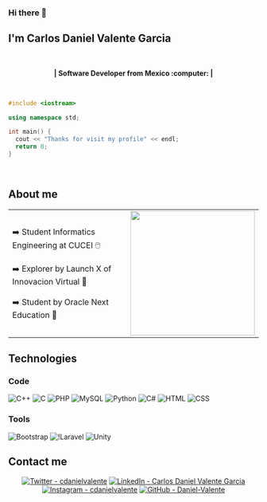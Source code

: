 

### Hi there 👋 

## I'm Carlos Daniel Valente Garcia 

<br>

<p align="center">
  <b>| Software Developer from Mexico :computer: | </b> 
</p>

<br>

``` c++
#include <iostream>

using namespace std;

int main() {
  cout << "Thanks for visit my profile" << endl;
  return 0;
}
```

<br>

## About me

|||
| --- | --- |
| :arrow_right: Student Informatics Engineering at CUCEI :computer_mouse: <br><br> :arrow_right: Explorer by Launch X of Innovacion Virtual :rocket: <br><br> :arrow_right: Student by Oracle Next Education :game_die: | <img src="https://octodex.github.com/images/daftpunktocat-guy.gif" width="250"> |


## Technologies
### Code  
![C++](	https://img.shields.io/badge/C%2B%2B-00599C?style=for-the-badge&logo=c%2B%2B&logoColor=white) 
![C](https://img.shields.io/badge/C-00599C?style=for-the-badge&logo=c&logoColor=white)
![PHP](https://img.shields.io/badge/PHP-777BB4?style=for-the-badge&logo=php&logoColor=white) 
![MySQL](https://img.shields.io/badge/MySQL-00000F?style=for-the-badge&logo=mysql&logoColor=white)
![Python](https://img.shields.io/badge/Python-3776AB?style=for-the-badge&logo=python&logoColor=white) 
![C#](https://img.shields.io/badge/C%23-239120?style=for-the-badge&logo=c-sharp&logoColor=white)
![HTML](https://img.shields.io/badge/HTML5-E34F26?style=for-the-badge&logo=html5&logoColor=white)
![CSS](https://img.shields.io/badge/CSS3-1572B6?style=for-the-badge&logo=css3&logoColor=white) 

### Tools
![Bootstrap](https://img.shields.io/badge/Bootstrap-563D7C?style=for-the-badge&logo=bootstrap&logoColor=white)
![!Laravel](https://img.shields.io/badge/Laravel-FF2D20?style=for-the-badge&logo=laravel&logoColor=white)
![Unity](https://img.shields.io/badge/Unity-100000?style=for-the-badge&logo=unity&logoColor=white)



## Contact me
<p align="center">
  <a href="https://twitter.com/cdanielvalente"><img src="https://img.shields.io/badge/Twitter-cdanielvalente-00acee?logo=Twitter" alt="Twitter - cdanielvalente"></a>
  <a href="https://www.linkedin.com/in/carlos-daniel-valente-garcia/"><img src="https://img.shields.io/badge/LinkedIn-Carlos_Daniel_Valente_Garcia-0e76a8?logo=LinkedIn&logoColor=0e76a8" alt="LinkedIn - Carlos Daniel Valente Garcia"></a>
  <a href="https://www.instagram.com/cdanielvalente/"><img src="https://img.shields.io/badge/Instagram-cdanielvalente-C13584?logo=Instagram" alt="Instagram - cdanielvalente"></a>
  <a href="https://github.com/Daniel-Valente/"><img src="https://img.shields.io/badge/GitHub-Daniel--Valente-808080?logo=GitHub" alt="GitHub - Daniel-Valente"></a>
</p>

